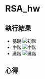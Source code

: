 # RSA_hw
## 執行結果
* 基礎
![初階](https://user-images.githubusercontent.com/121450121/209768108-bb748a8f-f26d-442c-8ae6-52b5c97451a9.png)
* 中階
![中階](https://user-images.githubusercontent.com/121450121/209768319-03c26f38-ad8c-441f-8462-e7f859006eef.png)
* 進階
![進階](https://user-images.githubusercontent.com/121450121/209768353-8c1b7e53-eb81-4f2f-8940-87bd2b5fee20.png)
## 心得
